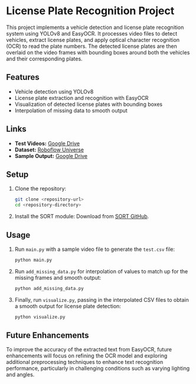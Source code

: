 # License Plate Recognition Project

This project implements a vehicle detection and license plate recognition system using YOLOv8 and EasyOCR. It processes video files to detect vehicles, extract license plates, and apply optical character recognition (OCR) to read the plate numbers. The detected license plates are then overlaid on the video frames with bounding boxes around both the vehicles and their corresponding plates.

## Features

- Vehicle detection using YOLOv8
- License plate extraction and recognition with EasyOCR
- Visualization of detected license plates with bounding boxes
- Interpolation of missing data to smooth output

## Links

- **Test Videos:** [Google Drive](https://drive.google.com/drive/folders/1-evm7MTQeDoDXC7kdhunhYagXbO5QXqJ?usp=sharing)
- **Dataset:** [Roboflow Universe](https://universe.roboflow.com/roboflow-universe-projects/license-plate-recognition-rxg4e/dataset/4)
- **Sample Output:** [Google Drive](https://drive.google.com/file/d/15iArRGwCIQOhGGQxkYvbKcAAFrGeMyz8/view?usp=sharing)

## Setup

1. Clone the repository:
   ```bash
   git clone <repository-url>
   cd <repository-directory>
   ```

2. Install the SORT module:
   Download from [SORT GitHub](https://github.com/abewley/sort).


## Usage

1. Run `main.py` with a sample video file to generate the `test.csv` file:
   ```bash
   python main.py
   ```

2. Run `add_missing_data.py` for interpolation of values to match up for the missing frames and smooth output:
   ```bash
   python add_missing_data.py
   ```

3. Finally, run `visualize.py`, passing in the interpolated CSV files to obtain a smooth output for license plate detection:
   ```bash
   python visualize.py
   ```

## Future Enhancements

To improve the accuracy of the extracted text from EasyOCR, future enhancements will focus on refining the OCR model and exploring additional preprocessing techniques to enhance text recognition performance, particularly in challenging conditions such as varying lighting and angles.
